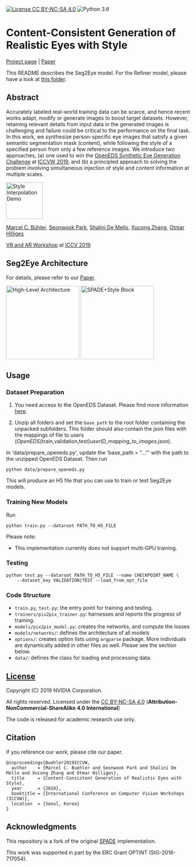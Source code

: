[![License CC BY-NC-SA 4.0](https://img.shields.io/badge/license-CC4.0-blue.svg)](https://raw.githubusercontent.com/nvlabs/SPADE/master/LICENSE.md)
![Python 3.6](https://img.shields.io/badge/python-3.6-green.svg)

# Content-Consistent Generation of Realistic Eyes with Style
[Project page](https://ait.ethz.ch/projects/2019/seg2eye/) |  [Paper](https://arxiv.org/abs/1911.03346)

This README describes the Seg2Eye model. For the Refiner model, please have a look at [this folder](refinenet/).

## Abstract
Accurately labeled real-world training data can be scarce, and hence recent
 works adapt, modify or generate images to boost target datasets.
 However, retaining relevant details from input data in the generated images
 is challenging and failure could be critical to the performance on the final
 task. In this work, we synthesize person-specific eye images that satisfy a
 given semantic segmentation mask (content), while following the style of a
 specified person from only a few reference images. We introduce two
 approaches, (a) one used to win the
 [OpenEDS Synthetic Eye Generation Challenge](https://research.fb.com/programs/openeds-challenge)
 at [ICCVW 2019](http://iccv2019.thecvf.com/), and (b) a
 principled approach to solving the problem involving simultaneous injection
 of style and content information at multiple scales.

<img target="_blank" title="Style Interpolation Demo" src="https://github.com/mcbuehler/Seg2Eye/raw/clean/docs/interpolation_single.gif" width="100">

[Marcel C. Bühler](http://mcbuehler.ch), [Seonwook Park](https://ait.ethz.ch/people/spark/), [Shalini De Mello](https://research.nvidia.com/person/shalini-gupta),
[Xucong Zhang](https://ait.ethz.ch/people/zhang/), [Otmar Hilliges](https://ait.ethz.ch/people/hilliges/)

[VR and AR Workshop](https://research.fb.com/programs/the-2019-openeds-workshop-eye-tracking-for-vr-and-ar/) at [ICCV 2019](http://iccv2019.thecvf.com/)

## Seg2Eye Architecture

For details, please refer to our [Paper](https://arxiv.org/abs/1911.03346).

<img target="_blank" title="High-Level Architecture" src="https://github.com/mcbuehler/Seg2Eye/raw/clean/docs/spadestyle_highlevel.png" width="200">
<img target="_blank" title="SPADE+Style Block" src="https://github.com/mcbuehler/Seg2Eye/raw/clean/docs/spadestyleblock_clean.png" width="200">

## Usage
### Dataset Preparation

1. You need access to the OpenEDS Dataset. Please find more information [here](https://research.fb.com/programs/openeds-challenge).

2. Unzip all folders and set the `base_path` to the root folder containing the unpacked subfolders. This folder should also contain the json files with the mappings of file to users (_OpenEDS_{train,validation,test}_userID_mapping_to_images.json_).

In 'data/prepare_openeds.py', update the 'base_path = "..."' with the path to the unzipped OpenEDS Dataset. Then run
```
python data/prepare_openeds.py
```
This will produce an H5 file that you can use to train or test Seg2Eye models.

### Training New Models
Run
```
python train.py --dataroot PATH_TO_H5_FILE
```

Please note:

* This implementation currently does not support multi-GPU training.

### Testing
```
python test.py --dataroot PATH_TO_H5_FILE --name CHECKPOINT_NAME \
    --dataset_key VALIDATION|TEST --load_from_opt_file
```

### Code Structure

- `train.py`, `test.py`: the entry point for training and testing.
- `trainers/pix2pix_trainer.py`: harnesses and reports the progress of training.
- `models/pix2pix_model.py`: creates the networks, and compute the losses
- `models/networks/`: defines the architecture of all models
- `options/`: creates option lists using `argparse` package. More individuals are dynamically added in other files as well. Please see the section below.
- `data/`: defines the class for loading and processing data.

## [License](https://raw.githubusercontent.com/mcbuehler/Seg2Eye/master/LICENSE.md)

Copyright (C) 2019 NVIDIA Corporation.

All rights reserved.
Licensed under the [CC BY-NC-SA 4.0](https://creativecommons.org/licenses/by-nc-sa/4.0/legalcode) (**Attribution-NonCommercial-ShareAlike 4.0 International**)

The code is released for academic research use only.


## Citation
If you reference our work, please cite our paper.
```
@inproceedings{Buehler2019ICCVW,
  author    = {Marcel C. Buehler and Seonwook Park and Shalini De Mello and Xucong Zhang and Otmar Hilliges},
  title     = {Content-Consistent Generation of Realistic Eyes with Style},
  year      = {2019},
  booktitle = {International Conference on Computer Vision Workshops (ICCVW)},
  location  = {Seoul, Korea}
}
```


## Acknowledgments
This repository is a fork of the original [SPADE](https://github.com/NVlabs/SPADE) implementation.

This work was supported in part by the ERC Grant OPTINT (StG-2016-717054).



